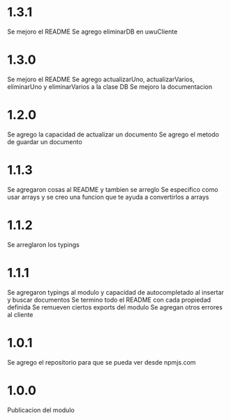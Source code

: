 # **1.3.1**
Se mejoro el README
Se agrego eliminarDB en uwuCliente

# **1.3.0**
Se mejoro el README
Se agrego actualizarUno, actualizarVarios, eliminarUno y eliminarVarios a la clase DB
Se mejoro la documentacion

# **1.2.0**
Se agrego la capacidad de actualizar un documento
Se agrego el metodo de guardar un documento

# **1.1.3**
Se agregaron cosas al README y tambien se arreglo
Se especifico como usar arrays y se creo una funcion que te ayuda a convertirlos a arrays

# **1.1.2**
Se arreglaron los typings

# **1.1.1**
Se agregaron typings al modulo y capacidad de autocompletado al insertar y buscar documentos
Se termino todo el README con cada propiedad definida
Se remueven ciertos exports del modulo
Se agregan otros errores al cliente

# **1.0.1**
Se agrego el repositorio para que se pueda ver desde npmjs.com

# **1.0.0**
Publicacion del modulo